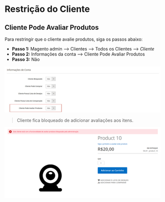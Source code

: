 # Restrição do Cliente

## Cliente Pode Avaliar Produtos

Para restringir que o cliente avalie produtos, siga os passos abaixo:
  - **Passo 1:** Magento admin --> Clientes --> Todos os Clientes --> _Cliente_
  - **Passo 2:** Informações da conta --> Cliente Pode Avaliar Produtos
  - **Passo 3:** Não

![ScreenShot](https://github.com/santanaluc94/Magezil_CustomerBlock/blob/master/Readme/Images/pt_BR/configuracao-avaliar.jpg)

> Cliente fica bloqueado de adicionar avaliações aos itens.

![ScreenShot](https://github.com/santanaluc94/Magezil_CustomerBlock/blob/master/Readme/Images/pt_BR/05-avaliar-produtos.jpg)
